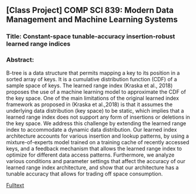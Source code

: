 ## [Class Project] COMP SCI 839: Modern Data Management and Machine Learning Systems

### Title: Constant-space tunable-accuracy insertion-robust learned range indices

### Abstract:

B-tree is a data structure that permits mapping a key to its position in a sorted array of keys. It is a cumulative distribution function (CDF) of a sample space of keys. The learned range index (Kraska et al., 2018) proposes the use of a machine learning model to approximate the CDF of the key space. One of the main limitations of the original learned index framework as proposed in (Kraska et al.,2018) is that it assumes the underlying data distribution (key space) to be static, which implies that a learned range index does not support any form of insertions or deletions in the key space. We address this challenge by extending the learned range index to accommodate a dynamic data distribution. Our learned index architecture accounts for various insertion and lookup patterns, by using a mixture-of-experts model trained on a training cache of recently accessed keys, and a feedback mechanism that allows the learned range index to optimize for different data access patterns. Furthermore, we analyze various conditions and parameter settings that affect the accuracy of our learned range index architecture, and show that our architecture has a tunable accuracy that allows for trading off space consumption. 

[Fulltext](https://github.com/Askarafshar/CS839/blob/main/doc/cs839001_project.pdf)

